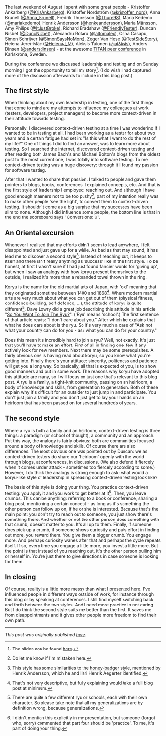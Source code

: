<!--
.. title: Two styles of leadership in spreading context-driven testing (TITANconf)
.. slug: two-styles-of-leadership-in-spreading-context-driven-testing-titanconf
.. date: 2015-09-06 19:56:54 UTC+02:00
.. tags: context-driven testing, peer conference, leadership
.. category: leadership
.. link: 
.. description:
.. type: text
-->

The last weekend of August I spent with some great people - Kristoffer Ankarberg ([@KrisAnkarberg](https://twitter.com/KrisAnkarberg)), Kristoffer Nordström ([@kristoffer_nord](https://twitter.com/kristoffer_nord)), Anna Brunell ([@Anna_Brunell](https://twitter.com/Anna_Brunell)), Fredrik Thuresson ([@Thure98](https://twitter.com/Thure98)), Maria Kedemo ([@mariakedemo](https://twitter.com/mariakedemo)), Henrik Andersson ([@henkeandersson](https://twitter.com/henkeandersson)), Maria Månsson, Amy Philips ([@ItJustBroke](https://twitter.com/ItJustBroke)), Richard Bradshaw ([@FriendlyTester](https://twitter.com/FriendlyTester)), Duncan Nisbet ([@DuncNisbet](https://twitter.com/DuncNisbet)), Alexandru Rotaru ([@altomalex](https://twitter.com/altomalex)), Oana Casapu, Simon Schrijver ([@SimonSaysNoMore](https://twitter.com/SimonSaysNoMore)), Zeger Van Hese ([@TestSideStory](https://twitter.com/TestSideStory)), Helena Jeret-Mäe ([@HelenaJ_M](https://twitter.com/HelenaJ_M)), Aleksis Tulonen ([@al3ksis](https://twitter.com/al3ksis)), Anders Dinsen ([@andersdinsen](https://twitter.com/andersdinsen)) - at the awesome [TITAN peer conference](http://www.karlskronatestgathering.se/titan.html) in Karlskrona, Sweden.

During the conference we discussed leadership and testing and on Sunday morning I got the opportunity to tell my story[^1]. (I do wish I had captured more of the discussion afterwards to include in this blog post.)

## The first style
When thinking about my own leadership in testing, one of the first things that come to mind are my attempts to influence my colleagues at work (testers, developers, project managers) to become more context-driven in their attitude towards testing.

<!-- TEASER_END -->

Personally, I discovered context-driven testing at a time I was wondering if I wanted to be in testing at all. I had been working as a tester for about two years and a certain fatigue had set in: "Is this what I want to do the rest of my life?" One of things I did to find an answer, was to learn more about testing. So I searched the internet, discovered context-driven testing and after reading both James Bach's and Michael Bolton's blogs from the oldest post to the most current one, I was totally into software testing. To me context-driven testing was a huge discovery: through it I found my passion for software testing.

After that I wanted to share that passion. I talked to people and gave them pointers to blogs, books, conferences. I explained concepts, etc. And that is the first style of leadership I employed: reaching out. And although I have good enough manners not to be too pushy[^2], part of my intention really was to make other people 'see the light', to convert them to context-driven testing. It shouldn't come as a big surpise that my successes have been slim to none. Although I did influence some people, the bottom line is that in the end the scoreboard says "Conversions: 0".

## An Oriental excursion
Whenever I realised that my efforts didn't seem to lead anywhere, I felt disappointed and just gave up for a while. As bad as that may sound, it has lead me to discover a second style[^3]. Instead of reaching out, it keeps to itself and there isn't really anything as 'success' like in the first style. To be honest, at first I wasn't sure if I had just found fancier words for 'giving up', but when I saw an analogy with how koryu present themselves to the outside, I realized it's more than a rebranded towel thrown in the ring.

Koryu is the name for the old martial arts of Japan, with 'old' meaning that they originated sometime between 1400 and 1868[^4]. Where modern martial arts are very much about what you can get out of them (physical fitness, confidence-building, self defence, ...), the attitude of koryu is quite different[^5]. Dave Lowry did a great job describing this attitude in his article "[So You Want To Join The Ryu?](http://shutokukan.org/join_the_ryu.html)". ('Ryu' means 'school'.) The first sentence of that article reads: "I don't care about you." After which he explains that what he does care about is the ryu. So it's very much a case of "Ask not what your country can do for you - ask what you can do for your country."

Does this mean it's incredibly hard to join a ryu? Well, not exactly. It's just that you'll have to make an effort. First of all in finding one: few if any actively look for new members. Next there may be some prerequisites. A fairly obvious one is having read about koryu, so you know what you're getting into. Finally there's your attitude: sincerity, politeness and patience will get you a long way. So basically, all that is expected of you, is to show good manners and put in some work.
The reasons why koryu have adopted this attitude are many, so I will focus on just one that's relevant to this blog post. A ryu is a family, a tight-knit community, passing on an heirloom, a body of knowledge and skills, from generation to generation. Both of these explain why it's difficult for an outsider to just jump in and participate. You don't just join a family and you don't just get to lay your hands on an heirloom that has been passed on for several hundreds of years.

## The second style
Where a ryu is both a family and an heirloom, context-driven testing is three things: a paradigm (or school of thought), a community and an approach. Put this way, the analogy is fairly obvious: both are communities focused around a body of knowledge and skills. Of course there are also differences. The most obvious one was pointed out by Duncan: we as context-driven testers do share our 'heirloom' openly with the world through blogs, at conferences, in discussions. (We also defend it fiercely when it comes under attack - sometimes too fiercely according to some.) However, I do think the analogy is strong enough to ask: what would a koryu-like style of leadership in spreading context-driven testing look like?

The basis of this style is doing your thing. You practice context-driven testing: you apply it and you work to get better at it[^6].
Then, you leave crumbs. This can be anything: referring to a book or conference, sharing a blog post, mentioning a certain concept - as long as it's something the other person can follow up on, if he or she is interested. Because that's the main point: you don't try to reach out to someone, you just show there's something there. And whether or not the other person does something with that crumb, doesn't matter to you. It's all up to them.
Finally, if someone does pick up a crumb, if someone shows curiosity and puts effort in finding out more, you reward them. You give them a bigger crumb. You engage more. And perhaps curiosity wanes after that and perhaps the cycle repeats itself. If so, every time you engage a little more, you invest a little more. But the point is that instead of you reaching out, it's the other person pulling him or herself in. You're just there to give directions in case someone is looking for them.

## In closing
Of course, reality is a little more messy than what I presented here. I've influenced people in different ways outside of work, for instance through this blog or by speaking at conferences. I still find myself switching back and forth between the two styles. And I need more practice in not caring. But I do think the second style suits me better than the first. It saves me from disappointments and it gives other people more freedom to find their own path.

---

*This post was originally published [here](https://testingcurve.wordpress.com/2015/09/06/two-styles-of-leadership-in-spreading-context-driven-testing-titanconf/).*

[^1]: The slides can be found [here](https://j19sch.github.io/slides/TITAN_leadership_koryu.html#/).

[^2]: Do let me know if I'm mistaken here.

[^3]: This style has some similarities to the [honey-badger](https://www.youtube.com/watch?v=4r7wHMg5Yjg) style, mentioned by Henrik Andersson, which he and Ilari Henrik Aegerter identified.

[^4]: That's not very descriptive, but fully explaining would take a full blog post at minimum.

[^5]: There are quite a few different ryu or schools, each with their own character. So please take note that all my generalizations are by definition wrong, because generalizations.

[^6]: I didn't mention this explicitly in my presentation, but someone (forgot who, sorry) commented that part four should be 'practice'. To me, it's part of doing your thing.